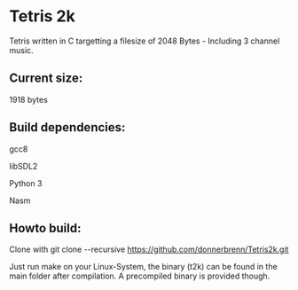 # Tetris 2k

Tetris written in C targetting a filesize of 2048 Bytes - Including 3 channel music.


## Current size: 

1918 bytes

## Build dependencies:

gcc8

libSDL2

Python 3

Nasm

## Howto build:
Clone with 
git clone --recursive https://github.com/donnerbrenn/Tetris2k.git

Just run make on your Linux-System, the binary (t2k) can be found in the main folder after compilation. A precompiled binary is provided though.
